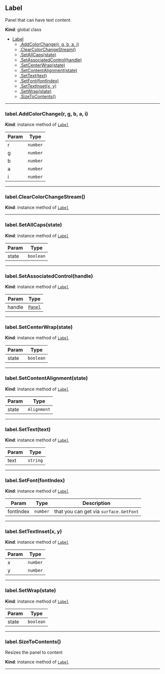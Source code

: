 <a name="Label"></a>

## Label
Panel that can have text content

**Kind**: global class  

* [Label](#Label)
    * [.AddColorChange(r, g, b, a, i)](#Label+AddColorChange)
    * [.ClearColorChangeStream()](#Label+ClearColorChangeStream)
    * [.SetAllCaps(state)](#Label+SetAllCaps)
    * [.SetAssociatedControl(handle)](#Label+SetAssociatedControl)
    * [.SetCenterWrap(state)](#Label+SetCenterWrap)
    * [.SetContentAlignment(state)](#Label+SetContentAlignment)
    * [.SetText(text)](#Label+SetText)
    * [.SetFont(fontIndex)](#Label+SetFont)
    * [.SetTextInset(x, y)](#Label+SetTextInset)
    * [.SetWrap(state)](#Label+SetWrap)
    * [.SizeToContents()](#Label+SizeToContents)

  
---
<a name="Label+AddColorChange"></a>

### label.AddColorChange(r, g, b, a, i)
**Kind**: instance method of [<code>Label</code>](#Label)  

| Param | Type |
| --- | --- |
| r | <code>number</code> | 
| g | <code>number</code> | 
| b | <code>number</code> | 
| a | <code>number</code> | 
| i | <code>number</code> | 

  
---
<a name="Label+ClearColorChangeStream"></a>

### label.ClearColorChangeStream()
**Kind**: instance method of [<code>Label</code>](#Label)  
  
---
<a name="Label+SetAllCaps"></a>

### label.SetAllCaps(state)
**Kind**: instance method of [<code>Label</code>](#Label)  

| Param | Type |
| --- | --- |
| state | <code>boolean</code> | 

  
---
<a name="Label+SetAssociatedControl"></a>

### label.SetAssociatedControl(handle)
**Kind**: instance method of [<code>Label</code>](#Label)  

| Param | Type |
| --- | --- |
| handle | [<code>Panel</code>](#Panel) | 

  
---
<a name="Label+SetCenterWrap"></a>

### label.SetCenterWrap(state)
**Kind**: instance method of [<code>Label</code>](#Label)  

| Param | Type |
| --- | --- |
| state | <code>boolean</code> | 

  
---
<a name="Label+SetContentAlignment"></a>

### label.SetContentAlignment(state)
**Kind**: instance method of [<code>Label</code>](#Label)  

| Param | Type |
| --- | --- |
| state | <code>Alignment</code> | 

  
---
<a name="Label+SetText"></a>

### label.SetText(text)
**Kind**: instance method of [<code>Label</code>](#Label)  

| Param | Type |
| --- | --- |
| text | <code>string</code> | 

  
---
<a name="Label+SetFont"></a>

### label.SetFont(fontIndex)
**Kind**: instance method of [<code>Label</code>](#Label)  

| Param | Type | Description |
| --- | --- | --- |
| fontIndex | <code>number</code> | that you can get via `surface.GetFont` |

  
---
<a name="Label+SetTextInset"></a>

### label.SetTextInset(x, y)
**Kind**: instance method of [<code>Label</code>](#Label)  

| Param | Type |
| --- | --- |
| x | <code>number</code> | 
| y | <code>number</code> | 

  
---
<a name="Label+SetWrap"></a>

### label.SetWrap(state)
**Kind**: instance method of [<code>Label</code>](#Label)  

| Param | Type |
| --- | --- |
| state | <code>boolean</code> | 

  
---
<a name="Label+SizeToContents"></a>

### label.SizeToContents()
Resizes the panel to content

**Kind**: instance method of [<code>Label</code>](#Label)  
  
---

